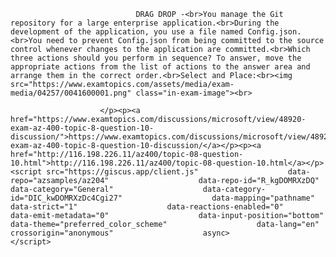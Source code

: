 <p class="card-text">
							
								DRAG DROP -<br>You manage the Git repository for a large enterprise application.<br>During the development of the application, you use a file named Config.json.<br>You need to prevent Config.json from being committed to the source control whenever changes to the application are committed.<br>Which three actions should you perform in sequence? To answer, move the appropriate actions from the list of actions to the answer area and arrange them in the correct order.<br>Select and Place:<br><img src="https://www.examtopics.com/assets/media/exam-media/04257/0041600001.png" class="in-exam-image"><br>
							
						</p><p><a href="https://www.examtopics.com/discussions/microsoft/view/48920-exam-az-400-topic-8-question-10-discussion/">https://www.examtopics.com/discussions/microsoft/view/48920-exam-az-400-topic-8-question-10-discussion/</a></p><p><a href="http://116.198.226.11/az400/topic-08-question-10.html">http://116.198.226.11/az400/topic-08-question-10.html</a></p><script src="https://giscus.app/client.js"                    data-repo="azsamples/az204"                    data-repo-id="R_kgDOMRXzDQ"                    data-category="General"                    data-category-id="DIC_kwDOMRXzDc4Cgi27"                    data-mapping="pathname"                    data-strict="1"                    data-reactions-enabled="0"                    data-emit-metadata="0"                    data-input-position="bottom"                    data-theme="preferred_color_scheme"                    data-lang="en"                    crossorigin="anonymous"                    async>                    </script>